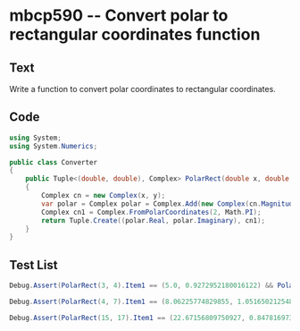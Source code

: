 # mbcp590 -- Convert polar to rectangular coordinates function

## Text

Write a function to convert polar coordinates to rectangular coordinates.

## Code

```csharp
using System;
using System.Numerics;

public class Converter
{
    public Tuple<(double, double), Complex> PolarRect(double x, double y)
    {
        Complex cn = new Complex(x, y);
        var polar = Complex polar = Complex.Add(new Complex(cn.Magnitude, cn.Phase));
        Complex cn1 = Complex.FromPolarCoordinates(2, Math.PI);
        return Tuple.Create((polar.Real, polar.Imaginary), cn1);
    }
}
```

## Test List

```csharp
Debug.Assert(PolarRect(3, 4).Item1 == (5.0, 0.9272952180016122) && PolarRect(3, 4).Item2 == new Complex(-2, 2.4492935982947064e-16));
```

```csharp
Debug.Assert(PolarRect(4, 7).Item1 == (8.06225774829855, 1.0516502125483738) && PolarRect(4, 7).Item2 == (-2 + 2.4492935982947064e-16j));
```

```csharp
Debug.Assert(PolarRect(15, 17).Item1 == (22.67156809750927, 0.8478169733934057) && PolarRect(15, 17).Item2 == new Complex(-2, 2.4492935982947064e-16));
```
